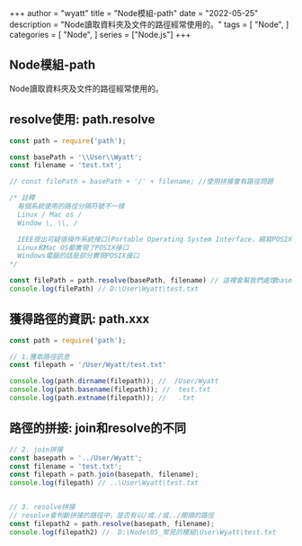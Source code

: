 +++
author = "wyatt"
title = "Node模組-path"
date = "2022-05-25"
description = "Node讀取資料夾及文件的路徑經常使用的。"
tags = [
    "Node",
]
categories = [
    "Node",
]
series = ["Node.js"]
+++
## Node模組-path
Node讀取資料夾及文件的路徑經常使用的。

## resolve使用: path.resolve

```javascript
const path = require('path');

const basePath = '\\User\\Wyatt';
const filename = 'test.txt';

// const filePath = basePath + '/' + filename; //使用拼接會有路徑問題

/* 註釋
  每個系統使用的路徑分隔符號不一樣
  Linux / Mac os /
  Window \, \\, /

  IEEE提出可疑值操作系統接口(Portable Operating System Interface，縮寫POSIX)
  Linux和Mac OS都實現了POSIX接口
  Windows電腦的話是部分實現POSIX接口
*/

const filePath = path.resolve(basePath, filename) // 這裡會幫我們處理basePath裡面路徑的分割符號
console.log(filePath) // D:\User\Wyatt\test.txt
```

## 獲得路徑的資訊: path.xxx

```javascript
const path = require('path');

// 1.獲取路徑訊息
const filepath = '/User/Wyatt/test.txt'

console.log(path.dirname(filepath)); //  /User/Wyatt
console.log(path.basename(filepath)); //  test.txt
console.log(path.extname(filepath)); //   .txt

```

## 路徑的拼接: join和resolve的不同

```javascript
// 2. join拼接
const basepath = '../User/Wyatt';
const filename = 'test.txt';
const filepath = path.join(basepath, filename);
console.log(filepath) // ..\User\Wyatt\test.txt


// 3. resolve拼接
// resolve會判斷拼接的路徑中，是否有以/或./或../開頭的路徑
const filepath2 = path.resolve(basepath, filename);
console.log(filepath2) //  D:\Node\05_常見的模組\User\Wyatt\test.txt
```